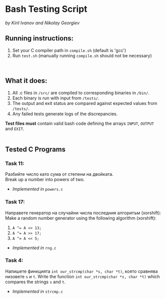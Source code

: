 # Bash Testing Script
_by Kiril Ivanov and Nikolay Georgiev_

## Running instructions:
1. Set your C compiler path in `compile.sh` (default is 'gcc')
2. Run `test.sh` (manually running `compile.sh` should not be necessary)
<br>

## What it does:
1. All .c files in `/src/` are compiled to corresponding binaries in `/bin/`. <br>
2. Each binary is run with input from `/tests/`. <br>
3. The output and exit status are compared against expected values from `/tests/`. <br>
4. Any failed tests generate logs of the discrepancies. <br>

**Test files must** contain valid bash code defining the arrays `INPUT`, `OUTPUT` and `EXIT`.
<br> <br>

## Tested C Programs
### Task 11:

Разбийте число като сума от степени на двойката. <br>
Break up a number into powers of two.
- _Implemented in_ `powers.c` <br>

### Task 17:

Направете генератор на случайни числа последния алгоритъм (xorshift):
Make a random number generator using the following algorithm (xorshift):
1. `A ^= A << 13;`
2. `A ^= A >> 17;`
3. `A ^= A << 5;` <br>
- _Implemented in_ `rng.c` <br>

### Task 4:
Напишете финкцията `int our_strcmp(char *s, char *t)`, която сравнява низовете `s` и `t`.
Write the function `int our_strcmp(char *s, char *t)` which compares the strings `s` and `t`.
- _Implemented in_ `strcmp.c` <br>
